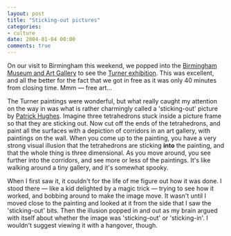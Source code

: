 ```yaml
---
layout: post
title: "Sticking-out pictures"
categories:
- culture
date: 2004-01-04 00:00
comments: true
---
```


<p>On our visit to Birmingham this weekend, we popped into the <a href="http://www.bmag.org.uk/" title="BM&AG website">Birmingham Museum and Art Gallery</a> to see the <a href="http://www.bmag.org.uk/exhibitions/turners_britain/index.php" title="Description of the Turner exhibition">Turner exhibition</a>. This was excellent, and all the better for the fact that we got in free as it was only 40 minutes from closing time. Mmm &mdash; free art...</p>

<p>The Turner paintings were wonderful, but what really caught my attention on the way in was what is rather charmingly called a 'sticking-out' picture by <a href="http://www.bmag.org.uk/news/sticking_out_pictures/" title="Superduperspective">Patrick Hughes</a>. Imagine three tetrahedrons stuck inside a picture frame so that they are sticking out. Now cut off the ends of the tetrahedrons, and paint all the surfaces with a depiction of corridors in an art gallery, with paintings on the wall. When you come up to the painting, you have a very strong visual illusion that the tetrahedrons are sticking <strong>into</strong> the painting, and that the whole thing is three dimensional. As you move around, you see further into the corridors, and see more or less of the paintings. It's like walking around a tiny gallery, and it's somewhat spooky.</p>

<p>When I first saw it, it couldn't for the life of me figure out how it was done. I stood there &mdash; like a kid delighted by a magic trick &mdash; trying to see how it worked, and bobbing around to make the image move. It wasn't until I moved close to the painting and looked at it from the side that I saw the 'sticking-out' bits.  Then the illusion popped in and out as my brain argued with itself about whether the image was 'sticking-out' or 'sticking-in'. I wouldn't suggest viewing it with a hangover, though.</p>


